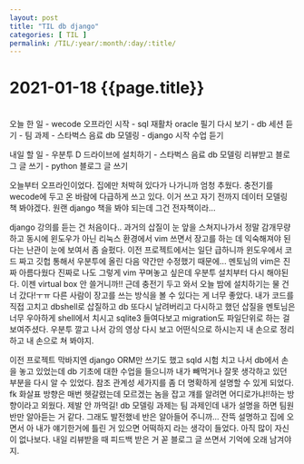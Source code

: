```yaml
---
layout: post
title: "TIL db django"
categories: [ TIL ]
permalink: /TIL/:year/:month/:day/:title/
---
```


# 2021-01-18 {{page.title}}
&nbsp;  
오늘 한 일
    - wecode 오프라인 시작
    - sql 재활차 oracle 필기 다시 보기
    - db 세션 듣기
    - 팀 과제 - 스타벅스 음료 db 모델링
    - django 시작 수업 듣기

내일 할 일
    - 우분투 D 드라이브에 설치하기
    - 스타벅스 음료 db 모델링 리뷰받고 블로그 글 쓰기
    - python 블로그 글 쓰기

오늘부터 오프라인이었다. 집에만 처박혀 있다가 나가니까 엄청 추웠다. 충전기를 wecode에 두고 온 바람에 다급하게 쓰고 있다. 이거 쓰고 자기 전까지 데이터 모델링 책 봐야겠다. 원랜 django 책을 봐야 되는데 그건 전자책이라...

django 강의를 듣는 건 처음이다.. 과거의 삽질이 눈 앞을 스쳐지나가서 정말 감개무량하고 동시에 윈도우가 아닌 리눅스 환경에서 vim 쓰면서 장고를 하는 데 익숙해져야 된다는 난관이 눈에 보여서 좀 슬펐다. 이전 프로젝트에서는 일단 급하니까 윈도우에서 코드 짜고 깃헙 통해서 우분투에 올린 다음 약간만 수정했기 때문에... 멘토님의 vim은 진짜 아름다웠다 진짜로 나도 그렇게 vim 꾸며놓고 싶은데 우분투 설치부터 다시 해야된다. 이젠 virtual box 안 쓸거니까!! 근데 충전기 두고 와서 오늘 밤에 설치하기는 물 건너 갔다!ㅜㅠ
다른 사람이 장고를 쓰는 방식을 볼 수 있다는 게 너무 좋았다. 내가 코드를 직접 고치고 dbshell로 삽질하고 db 또다시 날려버리고 다시하고 했던 삽질을 멘토님은 너무 우아하게 shell에서 치시고 sqlite3 들여다보고 migration도 파일단위로 하는 걸 보여주셨다. 우분투 깔고 나서 강의 영상 다시 보고 어떤식으로 하시는지 내 손으로 정리하고 내 손으로 쳐 봐야지.  

이전 프로젝트 막바지엔 django ORM만 쓰기도 했고 sqld 시험 치고 나서 db에서 손을 놓고 있었는데 db 기초에 대한 수업을 들으니까 내가 빼먹거나 잘못 생각하고 있던 부분을 다시 알 수 있었다. 참조 관계성 세가지를 좀 더 명확하게 설명할 수 있게 되었다. fk 화살표 방향은 매번 헷갈렸는데 모르겠는 놈을 잡고 걔를 알려면 어디로가냐!!하는 방향이라고 외웠다. 제발 안 까먹길!
db 모델링 과제는 팀 과제인데 내가 설명을 하면 팀원 반만 알아듣는 거 같다. 그래도 발전했네 반은 알아들어 주니까... 잔뜩 설명하고 집에 오면서 아 내가 얘기한거에 틀린 거 있으면 어떡하지 라는 생각이 들었다. 아직 많이 자신이 없나보다. 내일 리뷰받을 때 피드백 받은 거 꼳 블로그 글 쓰면서 기억에 오래 남겨야지.